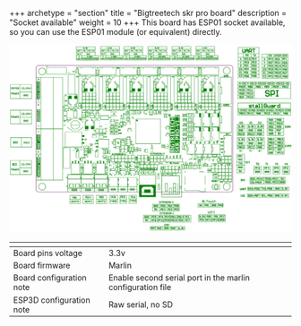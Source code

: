 +++
archetype = "section"
title = "Bigtreetech skr pro board"
description = "Socket available"
weight = 10
+++
This board has ESP01 socket available, so you can use the ESP01 module (or equivalent) directly.

![step1](board.png?width=300px)

| <!-- -->  | <!-- --> |
|-|-|
| Board pins voltage | 3.3v |
| Board firmware | Marlin | 
| Board configuration note | Enable second serial port in the marlin configuration file |
| ESP3D configuration note | Raw serial, no SD |